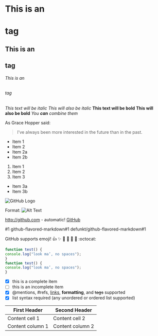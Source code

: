 
# This is an <h1> tag
## This is an <h2> tag
###### This is an <h6> tag
  
  *This text will be italic*
_This will also be italic_
**This text will be bold**
__This will also be bold__
*You **can** combine them*

As Grace Hopper said:
> I’ve always been more interested
> in the future than in the past.

* Item 1
* Item 2
* Item 2a
* Item 2b

1. Item 1
2. Item 2
3. Item 3
* Item 3a
* Item 3b

![GitHub Logo](https://encrypted-tbn0.gstatic.com/images?q=tbn:ANd9GcT3eSsIXlDOwFCNp6KAaLP1wY_FOZRUduBVP1R5qHqWsinzASuPyQ)

Format: ![Alt Text](url)

http://github.com - automatic!
[GitHub](http://github.com)


#1
github-flavored-markdown#1
defunkt/github-flavored-markdown#1

GitHub supports emoji!
:+1: :sparkles: :camel: :tada:
:rocket: :metal: :octocat:


```javascript
function test() {
console.log("look ma’, no spaces");
}
function test() {
console.log("look ma’, no spaces");
}
```

- [x] this is a complete item
- [ ] this is an incomplete item
- [x] @mentions, #refs, [links](),
**formatting**, and <del>tags</del>
supported
- [x] list syntax required (any
unordered or ordered list
supported)

First Header | Second Header
------------ | -------------
Content cell 1 | Content cell 2
Content column 1 | Content column 2
